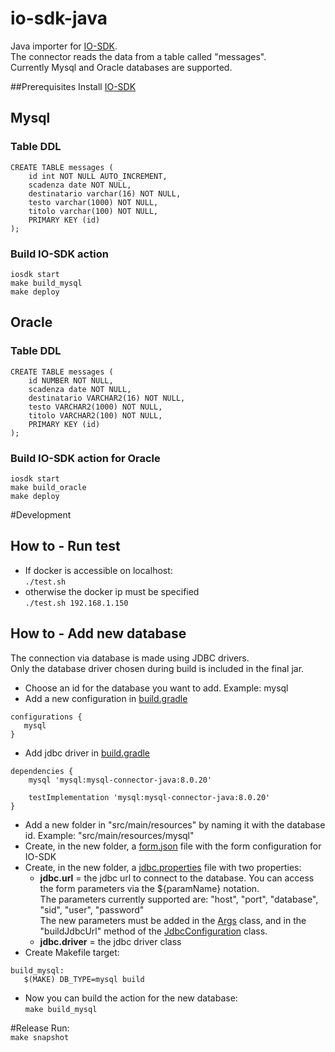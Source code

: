 # io-sdk-java
Java importer for [IO-SDK](https://github.com/pagopa/io-sdk).  
The connector reads the data from a table called "messages".  
Currently Mysql and Oracle databases are supported.

##Prerequisites
Install [IO-SDK](https://github.com/pagopa/io-sdk/releases)

## Mysql
### Table DDL
```
CREATE TABLE messages (
    id int NOT NULL AUTO_INCREMENT,
    scadenza date NOT NULL,
    destinatario varchar(16) NOT NULL,
    testo varchar(1000) NOT NULL,
    titolo varchar(100) NOT NULL,
    PRIMARY KEY (id)
);
```
### Build IO-SDK action
`iosdk start`  
`make build_mysql`  
`make deploy`

## Oracle
### Table DDL
```
CREATE TABLE messages (
    id NUMBER NOT NULL,
    scadenza date NOT NULL,
    destinatario VARCHAR2(16) NOT NULL,
    testo VARCHAR2(1000) NOT NULL,
    titolo VARCHAR2(100) NOT NULL,
    PRIMARY KEY (id)
);
```
### Build IO-SDK action for Oracle
`iosdk start`  
`make build_oracle`  
`make deploy`

#Development

## How to - Run test
* If docker is accessible on localhost:    
`./test.sh` 
* otherwise the docker ip must be specified  
`./test.sh 192.168.1.150`

## How to - Add new database
The connection via database is made using JDBC drivers.   
Only the database driver chosen during build is included in the final jar.

* Choose an id for the database you want to add. Example: mysql 
* Add a new configuration in [build.gradle](build.gradle)
 ```
configurations {
    mysql
}
```
* Add jdbc driver in [build.gradle](build.gradle)
```
dependencies {
    mysql 'mysql:mysql-connector-java:8.0.20'

    testImplementation 'mysql:mysql-connector-java:8.0.20'
}
```
* Add a new folder in "src/main/resources" by naming it with the database id. Example: "src/main/resources/mysql"
* Create, in the new folder, a [form.json](src/main/resources/mysql/form.json) file with the form configuration for IO-SDK
* Create, in the new folder, a [jdbc.properties](src/main/resources/mysql/jdbc.properties) file with two properties:
  * **jdbc.url** = the jdbc url to connect to the database. You can access the form parameters via the ${paramName} notation.  
    The parameters currently supported are: "host", "port", "database", "sid", "user", "password"  
    The new parameters must be added in the [Args](src/main/java/importer/Args.java) class, and in the "buildJdbcUrl" method 
    of the [JdbcConfiguration](src/main/java/config/JdbcConfiguration.java) class.
  + **jdbc.driver** =  the jdbc driver class
* Create Makefile target:
 ```
build_mysql:
	$(MAKE) DB_TYPE=mysql build
 ```
* Now you can build the action for the new database:  
`make build_mysql`
    
#Release
Run:  
`make snapshot`
